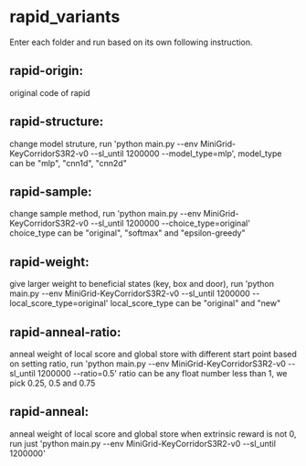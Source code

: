 # rapid_variants

Enter each folder and run based on its own following instruction.

## rapid-origin:
original code of rapid

## rapid-structure:
change model struture, run 'python main.py --env MiniGrid-KeyCorridorS3R2-v0 --sl_until 1200000 --model_type=mlp', model_type can be "mlp", "cnn1d", "cnn2d"

## rapid-sample:
change sample method, run 'python main.py --env MiniGrid-KeyCorridorS3R2-v0 --sl_until 1200000 --choice_type=original' choice_type can be "original", "softmax" and "epsilon-greedy"

## rapid-weight:
give larger weight to beneficial states (key, box and door), run 'python main.py --env MiniGrid-KeyCorridorS3R2-v0 --sl_until 1200000 --local_score_type=original' local_score_type can be "original" and "new"

## rapid-anneal-ratio:
anneal weight of local score and global store with different start point based on setting ratio, run 'python main.py --env MiniGrid-KeyCorridorS3R2-v0 --sl_until 1200000 --ratio=0.5' ratio can be any float number less than 1, we pick 0.25, 0.5 and 0.75

## rapid-anneal:
anneal weight of local score and global store when extrinsic reward is not 0, run just 'python main.py --env MiniGrid-KeyCorridorS3R2-v0 --sl_until 1200000'
